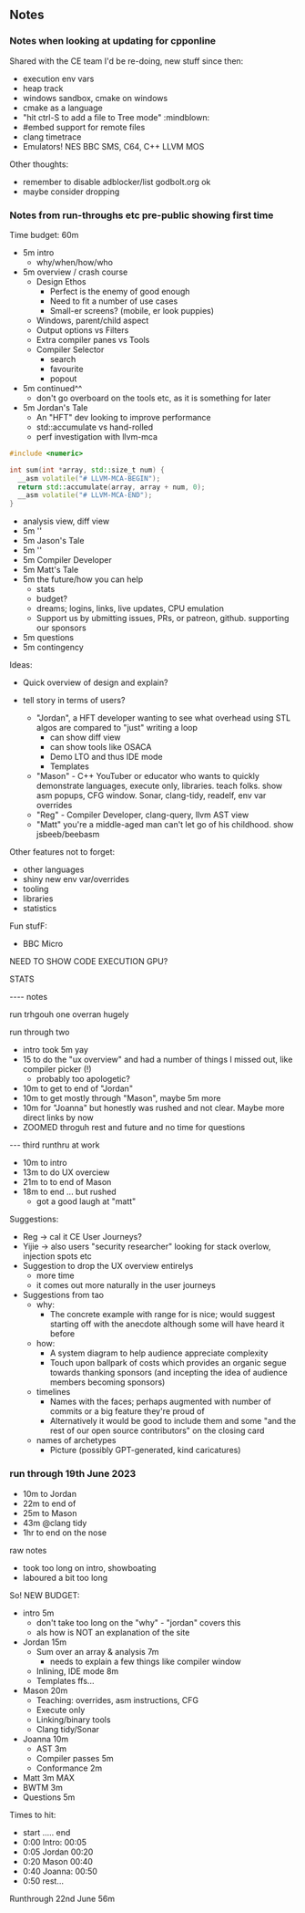 ## Notes

### Notes when looking at updating for cpponline
Shared with the CE team I'd be re-doing, new stuff since then:
- execution env vars
- heap track
- windows sandbox, cmake on windows
- cmake as a language
- "hit ctrl-S to add a file to Tree mode" :mindblown:
- #embed support for remote files
- clang timetrace
- Emulators! NES BBC SMS, C64, C++ LLVM MOS

Other thoughts:
- remember to disable adblocker/list godbolt.org ok
- maybe consider dropping

### Notes from run-throughs etc pre-public showing first time

Time budget: 60m
- 5m intro
  - why/when/how/who
- 5m overview / crash course
  - Design Ethos
    - Perfect is the enemy of good enough
    - Need to fit a number of use cases
    - Small-er screens? (mobile, er look puppies)
  - Windows, parent/child aspect
  - Output options vs Filters
  - Extra compiler panes vs Tools
  - Compiler Selector
    - search
    - favourite
    - popout
- 5m continued^^
  - don't go overboard on the tools etc, as it is something for later
- 5m Jordan's Tale
  - An "HFT" dev looking to improve performance
  - std::accumulate vs hand-rolled
  - perf investigation with llvm-mca
```c++
#include <numeric>

int sum(int *array, std::size_t num) {
  __asm volatile("# LLVM-MCA-BEGIN");
  return std::accumulate(array, array + num, 0);
  __asm volatile("# LLVM-MCA-END");
}
```
   - analysis view, diff view
- 5m ''
- 5m Jason's Tale
- 5m ''
- 5m Compiler Developer
- 5m Matt's Tale
- 5m the future/how you can help
  - stats
  - budget?
  - dreams; logins, links, live updates, CPU emulation
  - Support us by ubmitting issues, PRs, or patreon, github. supporting our sponsors
- 5m questions
- 5m contingency

Ideas:
- Quick overview of design and explain?

- tell story in terms of users?
  - "Jordan", a HFT developer wanting to see what overhead using STL algos are compared to "just" writing a loop
      - can show diff view
      - can show tools like OSACA
      - Demo LTO and thus IDE mode
      - Templates
  - "Mason" - C++ YouTuber or educator who wants to quickly demonstrate languages, execute only, libraries. teach folks. show asm popups, CFG window. Sonar, clang-tidy, readelf, env var overrides
  - "Reg" - Compiler Developer, clang-query, llvm AST view
  - "Matt" you're a middle-aged man can't let go of his childhood. show jsbeeb/beebasm

Other features not to forget:
- other languages
- shiny new env var/overrides
- tooling
- libraries
- statistics


Fun stufF:
- BBC Micro


NEED TO SHOW CODE EXECUTION
GPU?

STATS


---- notes

run trhgouh one overran hugely

run through two
- intro took 5m yay
- 15 to do the "ux overview" and had a number of things I missed out, like compiler picker (!)
  - probably too apologetic?
- 10m to get to end of "Jordan"
- 10m to get mostly through "Mason", maybe 5m more
- 10m for "Joanna" but honestly was rushed and not clear. Maybe more direct links by now
- ZOOMED throguh rest and future and no time for questions

--- third runthru at work
* 10m to intro
* 13m to do UX overciew
* 21m to to end of Mason
* 18m to end ... but rushed
  - got a good laugh at "matt"

Suggestions:
- Reg -> cal it CE User Journeys?
- Yijie -> also users "security researcher" looking for stack overlow, injection spots etc
- Suggestion to drop the UX overview entirelys
  - more time
  - it comes out more naturally in the user journeys
- Suggestions from tao
  - why:
    - The concrete example with range for is nice; would suggest starting off with the anecdote although some will have heard it before
  - how:
    - A system diagram to help audience appreciate complexity
    - Touch upon ballpark of costs which provides an organic segue towards thanking sponsors (and incepting the idea of audience members becoming sponsors)
  - timelines
    - Names with the faces; perhaps augmented with number of commits or a big feature they're proud of
    - Alternatively it would be good to include them and some "and the rest of our open source contributors" on the closing card
  - names of archetypes
    - Picture (possibly GPT-generated, kind caricatures)

### run through 19th June 2023
- 10m to Jordan
- 22m to end of 
- 25m to Mason
- 43m @clang tidy
- 1hr to end on the nose

raw notes
- took too long on intro, showboating
- laboured a bit too long 

So! NEW BUDGET:
- intro 5m
  - don't take too long on the "why" - "jordan" covers this
  - als how is NOT an explanation of the site
- Jordan 15m
  - Sum over an array & analysis 7m
    - needs to explain a few things like compiler window
  - Inlining, IDE mode 8m
  - Templates ffs...
- Mason 20m
  - Teaching: overrides, asm instructions, CFG
  - Execute only
  - Linking/binary tools
  - Clang tidy/Sonar
- Joanna 10m
  - AST 3m
  - Compiler passes 5m
  - Conformance 2m
- Matt 3m MAX
- BWTM 3m
- Questions 5m

Times to hit:
- start ..... end
- 0:00 Intro: 00:05
- 0:05 Jordan 00:20
- 0:20 Mason 00:40
- 0:40 Joanna: 00:50
- 0:50 rest...

Runthrough 22nd June 56m